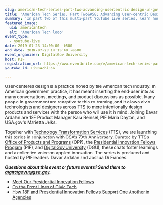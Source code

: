 ```yaml
---
slug: american-tech-series-part-two-advancing-usercentric-design-in-government
title: 'American Tech Series, Part Two&#58; Advancing User-centric Design in Government'
summary: 'In part two of this multi-part YouTube Live series, learn how User-centered design is a practice honed by the American tech industry'
featured_image: 
  uid: americantech
  alt: 'American Tech logo'
event_type: 
  - youtube-live
date: 2019-07-23 14:00:00 -0500
end_date: 2019-07-23 14:15:00 -0500
event_organizer: DigitalGov University
host: PIF
registration_url: https://www.eventbrite.com/e/american-tech-series-part-two-advancing-user-centric-design-in-government-registration-63483436668
youtube_id: Hi9KWZhi0so

---
```


User-centered design is a practice honed by the American tech industry. In American government practice, it has meant inserting the end-user into as many conversations, meetings, and product discussions as possible. Many people in government are receptive to this re-framing, and it allows civic technologists and designers across TTS to more intentionally design products and services with the person who will use it in mind. Joining Davar Ardalan are 18F Product Manager Kara Reinsel, PIF Maria Dayton, and USA.gov's Marietta Jelks.

Together with [Technology Transformation Services](https://www.gsa.gov/about-us/organization/federal-acquisition-service/technology-transformation-services) (TTS), we are launching this series in conjunction with GSA’s 70th Anniversary. Curated by TTS’s [Office of Products and Programs](https://www.gsa.gov/about-us/organization/federal-acquisition-service/technology-transformation-services/office-of-products-and-programs) (OPP), the [Presidential Innovation Fellows Program](https://www.gsa.gov/about-us/organization/federal-acquisition-service/technology-transformation-services/office-of-presidential-innovation-fellows) (PIF), and [DigitalGov University](https://digital.gov/digitalgov-university/) (DGU), these chats foster learnings and a collective voice on applied innovation. The series is produced and hosted by PIF leaders, Davar Ardalan and Joshua Di Frances. 

_**Questions about this event or future events? Send them to [digitalgovu@gsa.gov](mailto:digitalgovu@gsa.gov).**_

- [Meet Our Presidential Innovation Fellows](https://www.presidentialinnovationfellows.gov/)
- [On the Front Lines of Civic Tech](https://digital.gov/2018/12/19/looking-back-at-pifs-in-2018/)
- [How 18F and Presidential Innovation Fellows Support One Another in Agencies](https://digital.gov/2019/05/07/two-complementary-teams-with-same-goal/)
